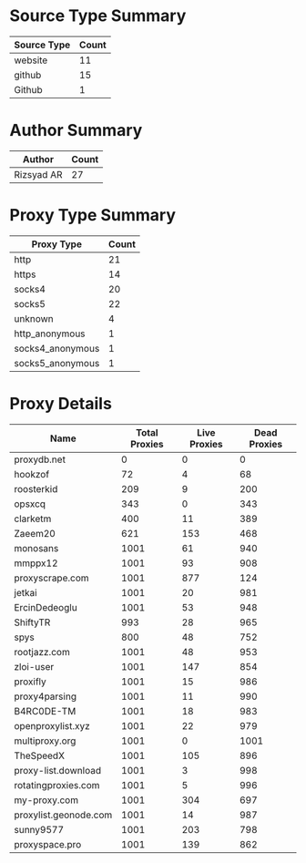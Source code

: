 # Source Type Summary

| Source Type | Count |
|-------------|-------|
| website | 11 |
| github | 15 |
| Github | 1 |


# Author Summary

| Author | Count |
|--------|-------|
| Rizsyad AR | 27 |


# Proxy Type Summary

| Proxy Type | Count |
|------------|-------|
| http | 21 |
| https | 14 |
| socks4 | 20 |
| socks5 | 22 |
| unknown | 4 |
| http_anonymous | 1 |
| socks4_anonymous | 1 |
| socks5_anonymous | 1 |


# Proxy Details

| Name | Total Proxies | Live Proxies | Dead Proxies |
|------|---------------|--------------|---------------|
| proxydb.net | 0 | 0 | 0 |
| hookzof | 72 | 4 | 68 |
| roosterkid | 209 | 9 | 200 |
| opsxcq | 343 | 0 | 343 |
| clarketm | 400 | 11 | 389 |
| Zaeem20 | 621 | 153 | 468 |
| monosans | 1001 | 61 | 940 |
| mmppx12 | 1001 | 93 | 908 |
| proxyscrape.com | 1001 | 877 | 124 |
| jetkai | 1001 | 20 | 981 |
| ErcinDedeoglu | 1001 | 53 | 948 |
| ShiftyTR | 993 | 28 | 965 |
| spys | 800 | 48 | 752 |
| rootjazz.com | 1001 | 48 | 953 |
| zloi-user | 1001 | 147 | 854 |
| proxifly | 1001 | 15 | 986 |
| proxy4parsing | 1001 | 11 | 990 |
| B4RC0DE-TM | 1001 | 18 | 983 |
| openproxylist.xyz | 1001 | 22 | 979 |
| multiproxy.org | 1001 | 0 | 1001 |
| TheSpeedX | 1001 | 105 | 896 |
| proxy-list.download | 1001 | 3 | 998 |
| rotatingproxies.com | 1001 | 5 | 996 |
| my-proxy.com | 1001 | 304 | 697 |
| proxylist.geonode.com | 1001 | 14 | 987 |
| sunny9577 | 1001 | 203 | 798 |
| proxyspace.pro | 1001 | 139 | 862 |
